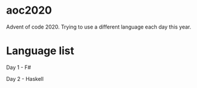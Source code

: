 # aoc2020
Advent of code 2020.
Trying to use a different language each day this year.

# Language list
Day 1 - F#

Day 2 - Haskell
